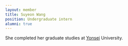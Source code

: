 ```yaml
---
layout: member
title: Suyeon Wang
position: Undergraduate intern
alumni: true
---
```


She completed her graduate studies at [Yonsei](https://www.yonsei.ac.kr/sc/index.jsp) University. 